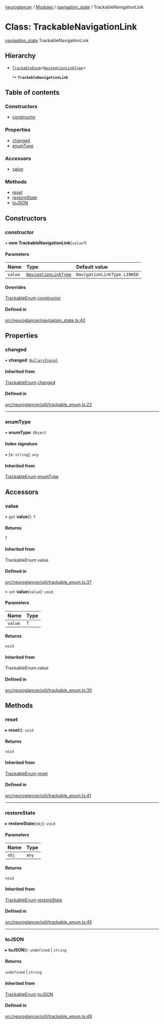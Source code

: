 [neuroglancer](../README.md) / [Modules](../modules.md) / [navigation\_state](../modules/navigation_state.md) / TrackableNavigationLink

# Class: TrackableNavigationLink

[navigation_state](../modules/navigation_state.md).TrackableNavigationLink

## Hierarchy

- [`TrackableEnum`](image_user_layer._internal_.TrackableEnum.md)<[`NavigationLinkType`](../enums/navigation_state.NavigationLinkType.md)\>

  ↳ **`TrackableNavigationLink`**

## Table of contents

### Constructors

- [constructor](navigation_state.TrackableNavigationLink.md#constructor)

### Properties

- [changed](navigation_state.TrackableNavigationLink.md#changed)
- [enumType](navigation_state.TrackableNavigationLink.md#enumtype)

### Accessors

- [value](navigation_state.TrackableNavigationLink.md#value)

### Methods

- [reset](navigation_state.TrackableNavigationLink.md#reset)
- [restoreState](navigation_state.TrackableNavigationLink.md#restorestate)
- [toJSON](navigation_state.TrackableNavigationLink.md#tojson)

## Constructors

### constructor

• **new TrackableNavigationLink**(`value?`)

#### Parameters

| Name | Type | Default value |
| :------ | :------ | :------ |
| `value` | [`NavigationLinkType`](../enums/navigation_state.NavigationLinkType.md) | `NavigationLinkType.LINKED` |

#### Overrides

[TrackableEnum](image_user_layer._internal_.TrackableEnum.md).[constructor](image_user_layer._internal_.TrackableEnum.md#constructor)

#### Defined in

[src/neuroglancer/navigation_state.ts:40](https://github.com/ActiveBrainAtlas2/neuroglancer/blob/540617bc/src/neuroglancer/navigation_state.ts#L40)

## Properties

### changed

• **changed**: [`NullarySignal`](coordinate_transform._internal_.NullarySignal.md)

#### Inherited from

[TrackableEnum](image_user_layer._internal_.TrackableEnum.md).[changed](image_user_layer._internal_.TrackableEnum.md#changed)

#### Defined in

[src/neuroglancer/util/trackable_enum.ts:22](https://github.com/ActiveBrainAtlas2/neuroglancer/blob/540617bc/src/neuroglancer/util/trackable_enum.ts#L22)

___

### enumType

• **enumType**: `Object`

#### Index signature

▪ [x: `string`]: `any`

#### Inherited from

[TrackableEnum](image_user_layer._internal_.TrackableEnum.md).[enumType](image_user_layer._internal_.TrackableEnum.md#enumtype)

## Accessors

### value

• `get` **value**(): `T`

#### Returns

`T`

#### Inherited from

TrackableEnum.value

#### Defined in

[src/neuroglancer/util/trackable_enum.ts:37](https://github.com/ActiveBrainAtlas2/neuroglancer/blob/540617bc/src/neuroglancer/util/trackable_enum.ts#L37)

• `set` **value**(`value`): `void`

#### Parameters

| Name | Type |
| :------ | :------ |
| `value` | `T` |

#### Returns

`void`

#### Inherited from

TrackableEnum.value

#### Defined in

[src/neuroglancer/util/trackable_enum.ts:30](https://github.com/ActiveBrainAtlas2/neuroglancer/blob/540617bc/src/neuroglancer/util/trackable_enum.ts#L30)

## Methods

### reset

▸ **reset**(): `void`

#### Returns

`void`

#### Inherited from

[TrackableEnum](image_user_layer._internal_.TrackableEnum.md).[reset](image_user_layer._internal_.TrackableEnum.md#reset)

#### Defined in

[src/neuroglancer/util/trackable_enum.ts:41](https://github.com/ActiveBrainAtlas2/neuroglancer/blob/540617bc/src/neuroglancer/util/trackable_enum.ts#L41)

___

### restoreState

▸ **restoreState**(`obj`): `void`

#### Parameters

| Name | Type |
| :------ | :------ |
| `obj` | `any` |

#### Returns

`void`

#### Inherited from

[TrackableEnum](image_user_layer._internal_.TrackableEnum.md).[restoreState](image_user_layer._internal_.TrackableEnum.md#restorestate)

#### Defined in

[src/neuroglancer/util/trackable_enum.ts:45](https://github.com/ActiveBrainAtlas2/neuroglancer/blob/540617bc/src/neuroglancer/util/trackable_enum.ts#L45)

___

### toJSON

▸ **toJSON**(): `undefined` \| `string`

#### Returns

`undefined` \| `string`

#### Inherited from

[TrackableEnum](image_user_layer._internal_.TrackableEnum.md).[toJSON](image_user_layer._internal_.TrackableEnum.md#tojson)

#### Defined in

[src/neuroglancer/util/trackable_enum.ts:49](https://github.com/ActiveBrainAtlas2/neuroglancer/blob/540617bc/src/neuroglancer/util/trackable_enum.ts#L49)
